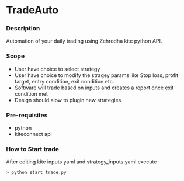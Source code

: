# TradeAuto
### Description
  Automation of your daily trading using Zehrodha kite python API.
### Scope
  - User have choice to select strategy
  - User have choice to modify the stragey params like Stop loss, profit target, entry condition, exit condition etc.
  - Software will trade based on inputs and creates a report once exit condition met
  - Design should alow to plugin new strategies
  
### Pre-requisites
  - python
  - kiteconnect api
  
### How to Start trade
   After editing kite inputs.yaml and strategy_inputs.yaml execute
   
    > python start_trade.py
